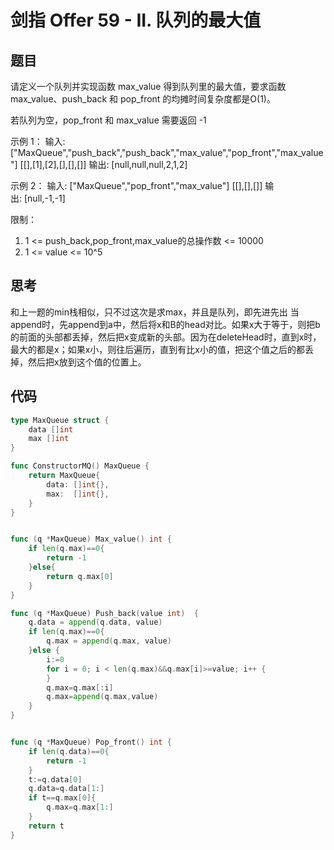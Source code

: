 # 剑指 Offer 59 - II. 队列的最大值

## 题目

请定义一个队列并实现函数 max_value 得到队列里的最大值，要求函数max_value、push_back 和 pop_front 的均摊时间复杂度都是O(1)。

若队列为空，pop_front 和 max_value 需要返回 -1

示例 1：
输入:
["MaxQueue","push_back","push_back","max_value","pop_front","max_value"]
[[],[1],[2],[],[],[]]
输出: [null,null,null,2,1,2]

示例 2：
输入:
["MaxQueue","pop_front","max_value"]
[[],[],[]]
输出: [null,-1,-1]

限制：

1. 1 <= push_back,pop_front,max_value的总操作数 <= 10000
2. 1 <= value <= 10^5

## 思考

和上一题的min栈相似，只不过这次是求max，并且是队列，即先进先出
当append时，先append到a中，然后将x和B的head对比。如果x大于等于，则把b的前面的头部都丢掉，然后把x变成新的头部。因为在deleteHead时，直到x时，最大的都是x；如果x小，则往后遍历，直到有比x小的值，把这个值之后的都丢掉，然后把x放到这个值的位置上。

## 代码

```go
type MaxQueue struct {
	data []int
	max []int
}

func ConstructorMQ() MaxQueue {
	return MaxQueue{
		data: []int{},
		max:  []int{},
	}
}


func (q *MaxQueue) Max_value() int {
	if len(q.max)==0{
		return -1
	}else{
		return q.max[0]
	}
}

func (q *MaxQueue) Push_back(value int)  {
	q.data = append(q.data, value)
	if len(q.max)==0{
		q.max = append(q.max, value)
	}else {
		i:=0
		for i = 0; i < len(q.max)&&q.max[i]>=value; i++ {
		}
		q.max=q.max[:i]
        q.max=append(q.max,value)
	}
}


func (q *MaxQueue) Pop_front() int {
	if len(q.data)==0{
		return -1
	}
	t:=q.data[0]
	q.data=q.data[1:]
	if t==q.max[0]{
		q.max=q.max[1:]
	}
	return t
}


```
